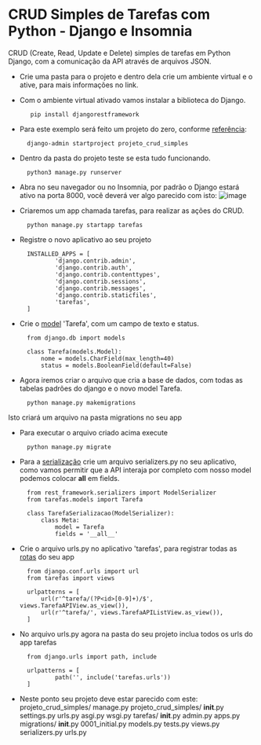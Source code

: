 # CRUD Simples de Tarefas com Python - Django e Insomnia
CRUD (Create, Read, Update e Delete) simples de tarefas em Python Django, com a comunicação da API através de arquivos JSON.
- Crie uma pasta para o projeto e dentro dela crie um ambiente virtual e o ative, para mais informações no link.
- Com o ambiente virtual ativado vamos instalar a biblioteca do Django.
     
		 pip install djangorestframework

- Para este exemplo será feito um projeto do zero, conforme [referência](https://docs.djangoproject.com/en/3.2/intro/tutorial01/): 

		django-admin startproject projeto_crud_simples

- Dentro da pasta do projeto teste se esta tudo funcionando.
		 
		python3 manage.py runserver

- Abra no seu navegador ou no Insomnia, por padrão o Django estará ativo na porta 8000, você deverá ver algo parecido com isto:
![image](https://user-images.githubusercontent.com/73707400/136260688-51f9ec0a-b8ef-4175-b021-36d2c01e5002.png)

- Criaremos um app chamada tarefas, para realizar as ações do CRUD.

		python manage.py startapp tarefas

- Registre o novo aplicativo ao seu projeto

		INSTALLED_APPS = [
				'django.contrib.admin',
				'django.contrib.auth',
				'django.contrib.contenttypes',
				'django.contrib.sessions',
				'django.contrib.messages',
				'django.contrib.staticfiles',
				'tarefas',
		]

- Crie o [model](https://docs.djangoproject.com/en/3.2/topics/db/models/) 'Tarefa', com um campo de texto e status.

		from django.db import models

		class Tarefa(models.Model):
			nome = models.CharField(max_length=40)
			status = models.BooleanField(default=False)

- Agora iremos criar o arquivo que cria a base de dados, com todas as tabelas padrões do django e o novo model Tarefa.

		python manage.py makemigrations

Isto criará um arquivo na pasta migrations no seu app

- Para executar o arquivo criado acima execute

		python manage.py migrate

- Para a [serialização](https://www.django-rest-framework.org/api-guide/serializers/) crie um arquivo serializers.py no seu aplicativo, como vamos permitir que a API interaja por completo com nosso model podemos colocar __all__ em fields.

		from rest_framework.serializers import ModelSerializer
		from tarefas.models import Tarefa

		class TarefaSerializacao(ModelSerializer):
			class Meta:
				model = Tarefa
				fields = '__all__'




- Crie o arquivo urls.py no aplicativo 'tarefas', para registrar todas as [rotas](https://docs.djangoproject.com/en/3.2/topics/http/urls/) do seu app				

		from django.conf.urls import url
		from tarefas import views

		urlpatterns = [
			url(r'^tarefa/(?P<id>[0-9]+)/$', views.TarefaAPIView.as_view()),
			url(r'^tarefa/', views.TarefaAPIListView.as_view()),
		]


- No arquivo urls.py agora na pasta do seu projeto inclua todos os urls do app tarefas

		from django.urls import path, include

		urlpatterns = [
		        path('', include('tarefas.urls'))
		]

- Neste ponto seu projeto deve estar parecido com este:
		projeto_crud_simples/
		 manage.py
		 projeto_crud_simples/
			__init__.py
			settings.py
			urls.py
			asgi.py
			wsgi.py
		 tarefas/
			__init__.py
			admin.py
			apps.py
			migrations/
			 __init__.py
			 0001_initial.py
			models.py
			tests.py
			views.py
			serializers.py
			urls.py             
 
